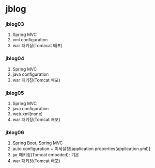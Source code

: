 # jblog

### jblog03
1. Spring MVC   
2. xml configuration
3. war 패키징(Tomacat 배포)

### jblog04
1.	Spring MVC
2.	java configuration
3.	war 패키징(Tomcat 배포)

### jblog05
1.	Spring MVC
2.	java configuration
3.	web.xml(none)
4.	war 패키징(Tomcat 배포)

### jblog06
1.	Spring Boot, Spring MVC
2.	auto configuration + 미세설정[application.properties(application.yml)]
3.	jar 패키징(Tomcat embeded): 기본
4.	war 패키징(Tomcat 배포)